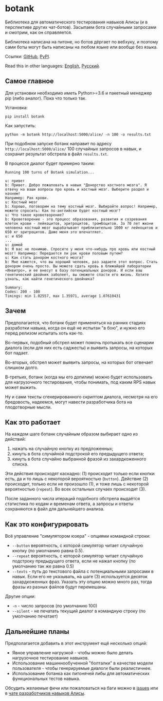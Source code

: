 # botank
Библиотека для автоматического тестирования навыков Алисы 
(и в перспективе других чат-ботов).
Засыпаем бота случайными запросами и смотрим, как он справляется.

Библиотека написана на питоне, но ботов дёргает по вебхуку, 
и поэтому сами боты могут быть написаны на любом языке или вообще без языка.

Ссылки: [GitHub](https://github.com/avidale/botank), 
[PyPI](https://pypi.org/project/botank/).

Read this in other languages: 
[English](https://github.com/avidale/botank/README_EN.MD), 
[Русский](https://github.com/avidale/botank/README.MD).

## Самое главное
Для установки необходимо иметь Python>=3.6 и пакетный менеджер pip 
(либо аналог). 
Пока что только так. 

Установка:
```commandline
pip install botank
```

Как запустить:
```commandline
python -m botank http://localhost:5000/alice/ -n 100 -o results.txt
```
При подобном запуске ботанк направит по адресу `http://localhost:5000/alice/` 
100 случайных запросов в навык, и сохранит результат обстрела 
в файл `results.txt`.

В процессе диалог будет примерно таким:
```commandline
Running 100 turns of Botank simulation...

u: привет
b: Привет. Добро пожаловать в навык "Донорство костного мозга". Я отвечу на ваши вопросы про кровь и костный мозг. Выберите раздел и начнем!
Например: Рак крови.
u: Костный мозг
b: Хорошо, поговорим на тему костный мозг. Выбирайте вопрос! Например, можете спросить: Как по-английски будет костный мозг?
u: Что такое кроветворение?
b: Кроветворение - это процесс образования, развития и созревания клеток крови - лейкоцитов, эритроцитов, тромбоцитов. За 70 лет жизни человека костный мозг вырабатывает приблизительно 1000 кг лейкоцитов и 650 кг эритроцитов. Даже меня это впечатляет.
u: и 650
...
u: домой
b: Я вас не понимаю. Спросите у меня что-нибудь про кровь или костный мозг! Например: Передается ли рак крови половым путем?
u: Как стать донором костного мозга?
b: Мне кажется, что вы хороший человек, раз задаете этот вопрос. Стать донором очень просто. Вы можете сдать кровь в ближайшей лаборатории «Инвитро», и ее внесут в базу потенциальных доноров. И если ваш генетический двойник заболеет, вы сможете спасти его жизнь. Хотите узнать, как найти генетического двойника?

Summary:
Codes: 200 - 100
Timings: min 1.02557, max 1.35971, average 1.07610431
```

## Зачем
Предполагается, что ботанк будет применяться на ранних стадиях разработки
навыка, когда он ещё не испытан "в бою", 
и нужно его перед релизом испытать хоть как-то.

Во-первых, подобный обстрел может помочь протыкать все сценарии диалога
(если для них есть саджесты) и выявить запросы, на которых бот падает. 

Во-вторых, обстрел может выявить запросы, на которых бот отвечает слишком долго.

В-третьих, ботанк (когда мы его допилим) можно будет использовать 
для нагрузочного тестирования, чтобы понимать, под каким RPS навык может выжить.

Ну и сами тексты сгенерированного скриптом диалога, несмотря на его бредовость, 
надеемся, могут навести разработчика бота на плодотворные мысли.


## Как это работает
На каждом шаге ботанк случайным образом выбирает одно из действий:
1. нажать на случайную кнопку из предложенных;
1. кинуть в бота случайной подстрокой его предыдущего ответа;
1. кинуть в бота случайно выбранной фразой из захардкоженного списка.

Эти действия происходят каскадно: (1) происходит только если кнопки есть, 
да и то лишь с некоторой вероятностью (`button`). 
Действие (2) происходит, только если 
не произошло (1), и тоже лишь с некоторой вероятностью (`repeat`). 
Во всех остальных случаех происходит (3).

После заданного числа итераций подобного обстрела выдаётся статистика 
по кодам и временам ответа, 
а запросы и ответы сохраняются в файл для дальнейшего анализа. 

## Как это конфигурировать

Всё управление "симулятором юзера" - опциями командной строки:
* `--button` вероятность, с которой симулятор читает случайную кнопку 
(по умолчанию равна 0.5).
* `--repeat` вероятность, с которой симулятор читает случайную подстроку
предыдущего ответа, если не нажал кнопку (по умолчанию так же равна 0.5) 
* `--texts` - путь до текстового файла с потенциальными запросами в навык. 
Если его не указывать, на шаге (3) используется десяток захардкоженных фраз.
Указать эту опцию можно много раз, тогда фразы из разных файлов будут перемешаны.

Другие опции:
* `-n` - число запросов (по умолчанию 100)
* `--silent` - не печатать текущий диалог в командную строку 
(по умолчанию печатает)

## Дальнейшие планы
Предполагается добавить в этот инструмент ещё несколько опций:
* Явное управление нагрузкой - чтобы можно было делать 
нагрузочное тестирование навыков. 
* Использование машиннообученной "болталки" в качестве 
модели пользователя - чтобы генерируемые диалоги были реалистичнее.
* Использование ботанка как питонячей либы для автоматических 
функциональных тестов навыка.


Обсудить желаемые фичи или пожаловаться на баги можно 
в [issues](https://github.com/avidale/botank/issues)
или в [чате разработчиков навыков Алисы](https://t.me/yadialogschat).
